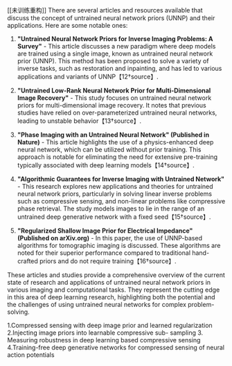 [[未训练重构]]
There are several articles and resources available that discuss the concept of untrained neural network priors (UNNP) and their applications. Here are some notable ones:

1. **"Untrained Neural Network Priors for Inverse Imaging Problems: A Survey"** - This article discusses a new paradigm where deep models are trained using a single image, known as untrained neural network prior (UNNP). This method has been proposed to solve a variety of inverse tasks, such as restoration and inpainting, and has led to various applications and variants of UNNP【12†source】.

2. **"Untrained Low-Rank Neural Network Prior for Multi-Dimensional Image Recovery"** - This study focuses on untrained neural network priors for multi-dimensional image recovery. It notes that previous studies have relied on over-parameterized untrained neural networks, leading to unstable behavior【13†source】.

3. **"Phase Imaging with an Untrained Neural Network" (Published in Nature)** - This article highlights the use of a physics-enhanced deep neural network, which can be utilized without prior training. This approach is notable for eliminating the need for extensive pre-training typically associated with deep learning models【14†source】.

4. **"Algorithmic Guarantees for Inverse Imaging with Untrained Network"** - This research explores new applications and theories for untrained neural network priors, particularly in solving linear inverse problems such as compressive sensing, and non-linear problems like compressive phase retrieval. The study models images to lie in the range of an untrained deep generative network with a fixed seed【15†source】.

5. **"Regularized Shallow Image Prior for Electrical Impedance" (Published on arXiv.org)** - In this paper, the use of UNNP-based algorithms for tomographic imaging is discussed. These algorithms are noted for their superior performance compared to traditional hand-crafted priors and do not require training【16†source】.

These articles and studies provide a comprehensive overview of the current state of research and applications of untrained neural network priors in various imaging and computational tasks. They represent the cutting edge in this area of deep learning research, highlighting both the potential and the challenges of using untrained neural networks for complex problem-solving.

1.Compressed sensing with deep image prior and learned regularization
2.Injecting image priors into learnable compressive sub- sampling
3. Measuring robustness in deep learning based compressive sensing
4.Training-free deep generative networks for compressed sensing of neural action potentials
